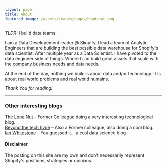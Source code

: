 ```yaml
---
layout: page
title: About
featured_image: /assets/images/pages/headshot.png
---
```


_TLDR:_ I build data teams.  

I am a Data Developement leader @ Shopify. I lead a team of Analytic Engineers that are building the best possible data warehouse for Shopify's data scientist. After multiple year as a Data Scientist. I have pivoted to the data engineer side of things. Where I can build great assets that scale with the company business needs and data needs. 

At the end of the day, nothing we build is about data and/or technology. It is about real world problems and real world humains.

*Thank You for reading!*

----------

### Other interesting blogs

[The Lone Nut](https://thelonenutblog.wordpress.com/) – Former Colleague doing a very interesting technological blog.  
[Beyond the tech hype](https://beyondthetechhype.blog/)  – Also a Former colleague, also doing a cool blog.  
[Ian Whitestone](https://ianwhitestone.work/)  – You guessed it... a cool data science blog

#### Disclaimer

The posting on this site are my own and don’t necessarily represent Shopify's positions, strategies or opinions.
